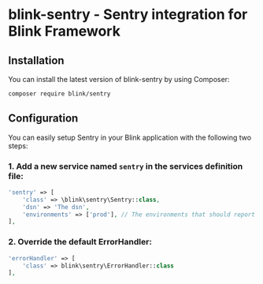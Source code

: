 blink-sentry - Sentry integration for Blink Framework
=====================================================


## Installation

You can install the latest version of blink-sentry by using Composer:

```bash
composer require blink/sentry
```

## Configuration

You can easily setup Sentry in your Blink application with the following two steps:

### 1. Add a new service named `sentry` in the services definition file:

```php
'sentry' => [
    'class' => \blink\sentry\Sentry::class,
    'dsn' => 'The dsn',
    'environments' => ['prod'], // The environments that should report errors to Sentry
],
```

### 2. Override the default ErrorHandler:

```php
'errorHandler' => [
    'class' => blink\sentry\ErrorHandler::class
],
```
